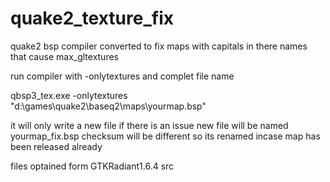 # quake2_texture_fix
 quake2 bsp compiler converted to fix maps with capitals in there names that cause max_gltextures
 
 run compiler with -onlytextures and complet file name
 
 qbsp3_tex.exe -onlytextures "d:\games\quake2\baseq2\maps\yourmap.bsp"
 
 it will only write a new file if there is an issue
 new file will be named yourmap_fix.bsp
 checksum will be different so its renamed incase map has been released already
 
 
files optained form GTKRadiant1.6.4 src
